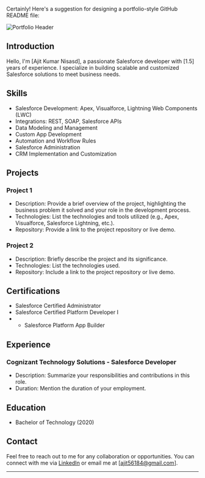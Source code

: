 Certainly! Here's a suggestion for designing a portfolio-style GitHub README file:

![Portfolio Header](C:\Users\ajit\Desktop\temp)

## Introduction
Hello, I'm [Ajit Kumar Nisasd], a passionate Salesforce developer with [1.5] years of experience. I specialize in building scalable and customized Salesforce solutions to meet business needs.

## Skills
- Salesforce Development: Apex, Visualforce, Lightning Web Components (LWC)
- Integrations: REST, SOAP, Salesforce APIs
- Data Modeling and Management
- Custom App Development
- Automation and Workflow Rules
- Salesforce Administration
- CRM Implementation and Customization

## Projects
### Project 1
- Description: Provide a brief overview of the project, highlighting the business problem it solved and your role in the development process.
- Technologies: List the technologies and tools utilized (e.g., Apex, Visualforce, Salesforce Lightning, etc.).
- Repository: Provide a link to the project repository or live demo.

### Project 2
- Description: Briefly describe the project and its significance.
- Technologies: List the technologies used.
- Repository: Include a link to the project repository or live demo.

## Certifications
- Salesforce Certified Administrator
- Salesforce Certified Platform Developer I
- - Salesforce Platform App Builder

## Experience
### Cognizant Technology Solutions - Salesforce Developer
- Description: Summarize your responsibilities and contributions in this role.
- Duration: Mention the duration of your employment.

## Education
- Bachelor of Technology (2020)

## Contact
Feel free to reach out to me for any collaboration or opportunities. You can connect with me via [LinkedIn](https://www.linkedin.com/in/ajit-kumar-164750130) or email me at [ajit56184@gmail.com].

---


